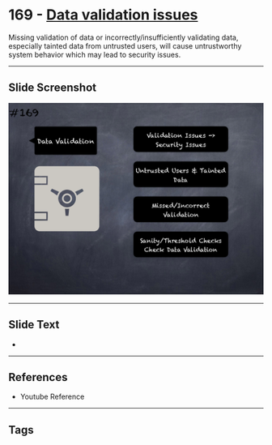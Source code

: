 # 169 - [Data validation issues](Data%20validation%20issues.md)
Missing validation of data or incorrectly/insufficiently validating data, especially tainted data from untrusted users, will cause untrustworthy system behavior which may lead to security issues.
___
## Slide Screenshot
![0169.png](../../images/5.Pitfalls%20and%20Best%20Practices%20201/169.png)
___
## Slide Text
- 
___
## References
- Youtube Reference
___
## Tags